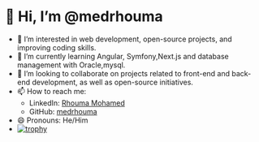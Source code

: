 # 👋 Hi, I’m @medrhouma  

- 👀 I’m interested in web development, open-source projects, and improving coding skills.  
- 🌱 I’m currently learning Angular, Symfony,Next.js and database management with Oracle,mysql.  
- 💞️ I’m looking to collaborate on projects related to front-end and back-end development, as well as open-source initiatives.  
- 📫 How to reach me:  
  - LinkedIn: [Rhouma Mohamed](https://www.linkedin.com/in/rhouma-mohamed-6291b02b4)  
  - GitHub: [medrhouma](https://github.com/medrhouma)  
- 😄 Pronouns: He/Him  
- [![trophy](https://github-profile-trophy.vercel.app/?username=medrhouma)](https://github.com/ryo-ma/github-profile-trophy)

<!---
medrhouma/medrhouma is a ✨ special ✨ repository because its `README.md` (this file) appears on your GitHub profile.
You can click the Preview link to take a look at your changes.
--->

